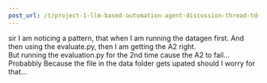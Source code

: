 ```yaml
---
post_url: /t/project-1-llm-based-automation-agent-discussion-thread-tds-jan-2025/164277/500
---
```

sir I am noticing a pattern, that when I am running the datagen first. And then using the evaluate.py, then I am getting the A2 right.  
But running the evaluation.py for the 2nd time cause the A2 to fail…  
Probabbly Because the file in the data folder gets upated should I worry for that…